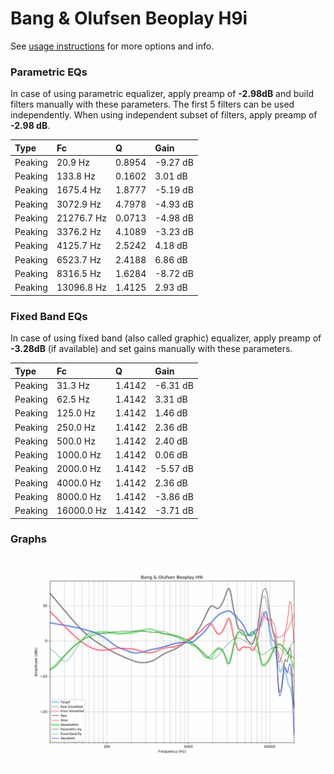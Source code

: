 # Bang & Olufsen Beoplay H9i
See [usage instructions](https://github.com/jaakkopasanen/AutoEq#usage) for more options and info.

### Parametric EQs
In case of using parametric equalizer, apply preamp of **-2.98dB** and build filters manually
with these parameters. The first 5 filters can be used independently.
When using independent subset of filters, apply preamp of **-2.98 dB**.

| Type    | Fc         |      Q | Gain     |
|:--------|:-----------|:-------|:---------|
| Peaking | 20.9 Hz    | 0.8954 | -9.27 dB |
| Peaking | 133.8 Hz   | 0.1602 | 3.01 dB  |
| Peaking | 1675.4 Hz  | 1.8777 | -5.19 dB |
| Peaking | 3072.9 Hz  | 4.7978 | -4.93 dB |
| Peaking | 21276.7 Hz | 0.0713 | -4.98 dB |
| Peaking | 3376.2 Hz  | 4.1089 | -3.23 dB |
| Peaking | 4125.7 Hz  | 2.5242 | 4.18 dB  |
| Peaking | 6523.7 Hz  | 2.4188 | 6.86 dB  |
| Peaking | 8316.5 Hz  | 1.6284 | -8.72 dB |
| Peaking | 13096.8 Hz | 1.4125 | 2.93 dB  |

### Fixed Band EQs
In case of using fixed band (also called graphic) equalizer, apply preamp of **-3.28dB**
(if available) and set gains manually with these parameters.

| Type    | Fc         |      Q | Gain     |
|:--------|:-----------|:-------|:---------|
| Peaking | 31.3 Hz    | 1.4142 | -6.31 dB |
| Peaking | 62.5 Hz    | 1.4142 | 3.31 dB  |
| Peaking | 125.0 Hz   | 1.4142 | 1.46 dB  |
| Peaking | 250.0 Hz   | 1.4142 | 2.36 dB  |
| Peaking | 500.0 Hz   | 1.4142 | 2.40 dB  |
| Peaking | 1000.0 Hz  | 1.4142 | 0.06 dB  |
| Peaking | 2000.0 Hz  | 1.4142 | -5.57 dB |
| Peaking | 4000.0 Hz  | 1.4142 | 2.36 dB  |
| Peaking | 8000.0 Hz  | 1.4142 | -3.86 dB |
| Peaking | 16000.0 Hz | 1.4142 | -3.71 dB |

### Graphs
![](./Bang%20&%20Olufsen%20Beoplay%20H9i.png)